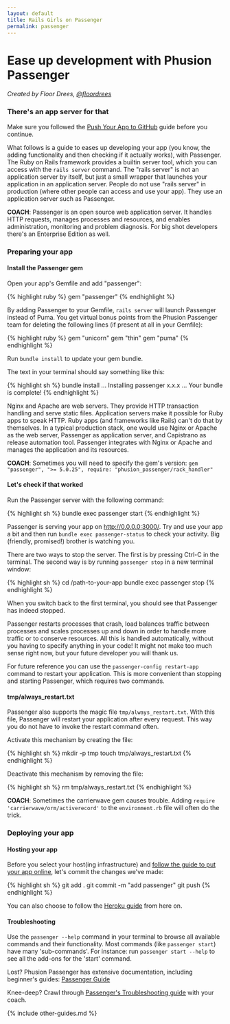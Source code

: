 ```yaml
---
layout: default
title: Rails Girls on Passenger
permalink: passenger
---
```


# Ease up development with Phusion Passenger

*Created by Floor Drees, [@floordrees](https://twitter.com/floordrees)*

### There's an app server for that

Make sure you followed the [Push Your App to GitHub][github-guide] guide before you continue.

What follows is a guide to eases up developing your app (you know, the adding functionality and then checking if it actually works), with Passenger. The Ruby on Rails framework provides a builtin server tool, which you can access with the `rails server` command. The "rails server" is not an application server by itself, but just a small wrapper that launches your application in an application server. People do not use "rails server" in production (where other people can access and use your app). They use an application server such as Passenger.

__COACH__: Passenger is an open source web application server. It handles HTTP requests, manages processes and resources, and enables administration, monitoring and problem diagnosis. For big shot developers there's an Enterprise Edition as well.


[github-guide]: http://guides.railsgirls.com/github

### Preparing your app

#### Install the Passenger gem

Open your app's Gemfile and add "passenger":

{% highlight ruby %}
gem "passenger"
{% endhighlight %}

By adding Passenger to your Gemfile, `rails server` will launch Passenger instead of Puma.
You get virtual bonus points from the Phusion Passenger team for deleting the following lines (if present at all in your Gemfile):

{% highlight ruby %}
gem "unicorn"
gem "thin"
gem "puma"
{% endhighlight %}

Run `bundle install` to update your gem bundle.

The text in your terminal should say something like this:

{% highlight sh %}
bundle install
...
Installing passenger x.x.x
...
Your bundle is complete!
{% endhighlight %}

Nginx and Apache are web servers. They provide HTTP transaction handling and serve static files. Application servers make it possible for Ruby apps to speak HTTP. Ruby apps (and frameworks like Rails) can't do that by themselves. In a typical production stack, one would use Nginx or Apache as the web server, Passenger as application server, and Capistrano as release automation tool. Passenger integrates with Nginx or Apache and manages the application and its resources.

__COACH__: Sometimes you will need to specify the gem's version: `gem "passenger", ">= 5.0.25", require: "phusion_passenger/rack_handler"`

#### Let's check if that worked

Run the Passenger server with the following command:

{% highlight sh %}
bundle exec passenger start
{% endhighlight %}

Passenger is serving your app on http://0.0.0.0:3000/.
Try and use your app a bit and then run `bundle exec passenger-status` to check your activity. Big (friendly, promised!) brother is watching you.

There are two ways to stop the server. The first is by pressing Ctrl-C in the terminal. The second way is by running `passenger stop` in a new terminal window:

{% highlight sh %}
cd /path-to-your-app
bundle exec passenger stop
{% endhighlight %}

When you switch back to the first terminal, you should see that Passenger has indeed stopped.

Passenger restarts processes that crash, load balances traffic between processes and scales processes up and down in order to handle more traffic or to conserve resources. All this is handled automatically, without you having to specify anything in your code! It might not make too much sense right now, but your future developer you will thank us.

For future reference you can use the `passenger-config restart-app` command to restart your application. This is more convenient than stopping and starting Passenger, which requires two commands.

#### tmp/always_restart.txt

Passenger also supports the magic file `tmp/always_restart.txt`. With this file, Passenger will restart your application after every request. This way you do not have to invoke the restart command often.

Activate this mechanism by creating the file:

{% highlight sh %}
mkdir -p tmp
touch tmp/always_restart.txt
{% endhighlight %}

Deactivate this mechanism by removing the file:

{% highlight sh %}
rm tmp/always_restart.txt
{% endhighlight %}

__COACH__: Sometimes the carrierwave gem causes trouble. Adding `require 'carrierwave/orm/activerecord'` to the `environment.rb` file will often do the trick.


### Deploying your app

#### Hosting your app

Before you select your host(ing infrastructure) and [follow the guide to put your app online][passenger-guide], let's commit the changes we've made:

{% highlight sh %}
git add .
git commit -m "add passenger"
git push
{% endhighlight %}

You can also choose to follow the [Heroku guide][heroku-guide] from here on.

[passenger-guide]: https://www.phusionpassenger.com/library/walkthroughs/deploy/ruby/
[heroku-guide]: http://guides.railsgirls.com/heroku

#### Troubleshooting

Use the `passenger --help` command in your terminal to browse all available commands and their functionality. Most commands (like `passenger start`) have many 'sub-commands'. For instance: run `passenger start --help` to see all the add-ons for the 'start' command.

Lost? Phusion Passenger has extensive documentation, including beginner's guides: [Passenger Guide][passenger-documentation]

Knee-deep? Crawl through [Passenger's Troubleshooting guide][troubleshooting-guide] with your coach.

[passenger-documentation]: https://www.phusionpassenger.com/library/
[troubleshooting-guide]: https://www.phusionpassenger.com/library/admin/nginx/troubleshooting/ruby/

{% include other-guides.md %}
